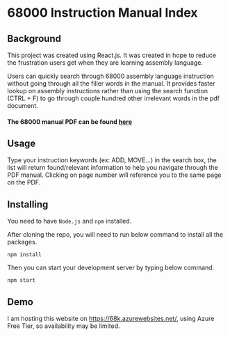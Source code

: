 #   68000 Instruction Manual Index
##  Background
This project was created using React.js. It was created in hope to reduce the frustration users get when they are learning assembly language.

Users can quickly search through 68000 assembly language instruction without going through all the filler words in the manual. It provides faster lookup on assembly instructions rather than using the search function (CTRL + F) to go through couple hundred other irrelevant words in the pdf document.

####  The 68000 manual PDF can be found [here](https://www.nxp.com/files-static/archives/doc/ref_manual/M68000PRM.pdf)

##  Usage
Type your instruction keywords (ex: ADD, MOVE...) in the search box, the list will return found/relevant information to help you navigate through the PDF manual.
Clicking on page number will reference you to the same page on the PDF.

##  Installing
You need to have `Node.js` and `npm` installed.

After cloning the repo, you will need to run below command to install all the packages.

```npm install```

Then you can start your development server by typing below command.

```npm start```

##  Demo
I am hosting this website on https://68k.azurewebsites.net/, using Azure Free Tier, so availability may be limited.
